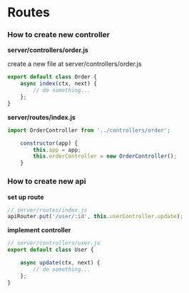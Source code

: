 # Routes

### How to create new controller

**server/controllers/order.js**

create a new file at server/controllers/order.js

```js
export default class Order {
    async index(ctx, next) {
        // do something...
    };
}
```

**server/routes/index.js**

```js
import OrderController from '../controllers/order';
```

```js
    constructor(app) {
        this.app = app;
        this.orderController = new OrderController();
    }
```

### How to create new api

**set up route**

```js
// server/routes/index.js
apiRouter.put('/user/:id', this.userController.update);
```

**implement controller**

```js
// server/controllers/user.js
export default class User {

    async update(ctx, next) {
        // do something...
    };
}
```



